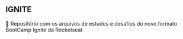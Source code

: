 ## IGNITE

🚀 Repositório com os arquivos de estudos e desafios do novo formato BootCamp Ignite da Rocketseat